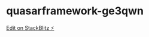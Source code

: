 # quasarframework-ge3qwn

[Edit on StackBlitz ⚡️](https://stackblitz.com/edit/quasarframework-ge3qwn)
